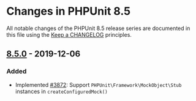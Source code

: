 # Changes in PHPUnit 8.5

All notable changes of the PHPUnit 8.5 release series are documented in this file using the [Keep a CHANGELOG](http://keepachangelog.com/) principles.

## [8.5.0] - 2019-12-06

### Added

* Implemented [#3872](https://github.com/sebastianbergmann/phpunit/issues/3872): Support `PHPUnit\Framework\MockObject\Stub` instances in `createConfiguredMock()`

[8.5.0]: https://github.com/sebastianbergmann/phpunit/compare/8.4...master

